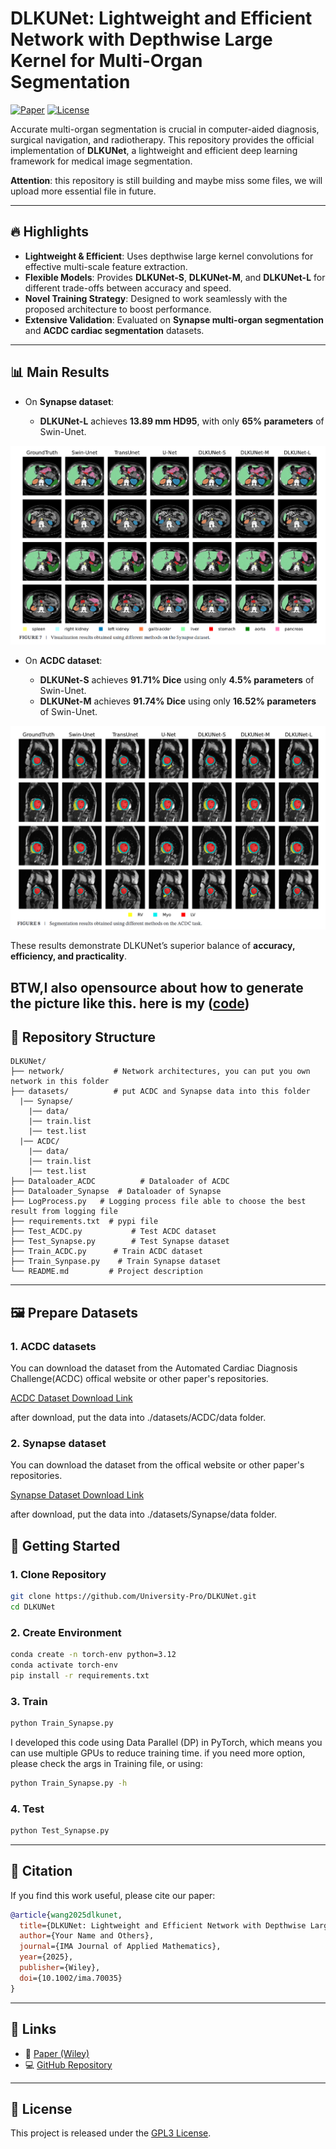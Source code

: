 # DLKUNet: Lightweight and Efficient Network with Depthwise Large Kernel for Multi-Organ Segmentation

[![Paper](https://img.shields.io/badge/Paper-Wiley-blue)](https://onlinelibrary.wiley.com/doi/abs/10.1002/ima.70035)
[![License](https://img.shields.io/badge/License-GPL3-green.svg)](LICENSE)

Accurate multi-organ segmentation is crucial in computer-aided diagnosis, surgical navigation, and radiotherapy. This repository provides the official implementation of **DLKUNet**, a lightweight and efficient deep learning framework for medical image segmentation.

**Attention**: this repository is still building and maybe miss some files, we will upload more essential file in future.

---

## 🔥 Highlights

* **Lightweight & Efficient**: Uses depthwise large kernel convolutions for effective multi-scale feature extraction.
* **Flexible Models**: Provides **DLKUNet-S**, **DLKUNet-M**, and **DLKUNet-L** for different trade-offs between accuracy and speed.
* **Novel Training Strategy**: Designed to work seamlessly with the proposed architecture to boost performance.
* **Extensive Validation**: Evaluated on **Synapse multi-organ segmentation** and **ACDC cardiac segmentation** datasets.

---

## 📊 Main Results

* On **Synapse dataset**:

  * **DLKUNet-L** achieves **13.89 mm HD95**, with only **65% parameters** of Swin-Unet.

![SynapseResult](pics/image.png)

* On **ACDC dataset**:

  * **DLKUNet-S** achieves **91.71% Dice** using only **4.5% parameters** of Swin-Unet.
  * **DLKUNet-M** achieves **91.74% Dice** using only **16.52% parameters** of Swin-Unet.

![ACDCResult](pics/image2.png)

These results demonstrate DLKUNet’s superior balance of **accuracy, efficiency, and practicality**.

**BTW**,I also opensource about how to generate the picture like this.
here is my ([code](https://github.com/University-Pro/Visualization_Medical_Images))
---

## 📂 Repository Structure

```
DLKUNet/
├── network/           # Network architectures, you can put you own network in this folder
├── datasets/          # put ACDC and Synapse data into this folder
  |── Synapse/
    |── data/
    |── train.list
    |── test.list
  |── ACDC/
    |── data/
    |── train.list
    |── test.list         
├── Dataloader_ACDC          # Dataloader of ACDC
├── Dataloader_Synapse  # Dataloader of Synapse
├── LogProcess.py   # Logging process file able to choose the best result from logging file
├── requirements.txt  # pypi file
├── Test_ACDC.py           # Test ACDC dataset
├── Test_Synapse.py        # Test Synapse dataset
├── Train_ACDC.py      # Train ACDC dataset
├── Train_Synpase.py    # Train Synapse dataset
└── README.md         # Project description
```

---

## 🖼️ Prepare Datasets

### 1. ACDC datasets
You can download the dataset from the Automated Cardiac Diagnosis Challenge(ACDC) offical website or other paper's repositories.

[ACDC Dataset Download Link](https://www.creatis.insa-lyon.fr/Challenge/acdc/databases.html)

after download, put the data into ./datasets/ACDC/data folder.

### 2. Synapse dataset

You can download the dataset from the offical website or other paper's repositories.

[Synapse Dataset Download Link](https://www.synapse.org/#!Synapse:syn3193805/wiki/217789)

after download, put the data into ./datasets/Synapse/data folder.

## 🚀 Getting Started

### 1. Clone Repository

```bash
git clone https://github.com/University-Pro/DLKUNet.git
cd DLKUNet
```

### 2. Create Environment

```bash
conda create -n torch-env python=3.12
conda activate torch-env
pip install -r requirements.txt
```

### 3. Train

```bash
python Train_Synapse.py
```

I developed this code using Data Parallel (DP) in PyTorch, which means you can use multiple GPUs to reduce training time.
if you need more option, please check the args in Training file, or using:

```bash
python Train_Synapse.py -h
```

### 4. Test

```bash
python Test_Synapse.py
```

---

## 📖 Citation

If you find this work useful, please cite our paper:

```bibtex
@article{wang2025dlkunet,
  title={DLKUNet: Lightweight and Efficient Network with Depthwise Large Kernel for Multi-Organ Segmentation},
  author={Your Name and Others},
  journal={IMA Journal of Applied Mathematics},
  year={2025},
  publisher={Wiley},
  doi={10.1002/ima.70035}
}
```

---

## 📌 Links

* 📄 [Paper (Wiley)](https://onlinelibrary.wiley.com/doi/abs/10.1002/ima.70035)
* 💻 [GitHub Repository](https://github.com/University-Pro/DLKUNet)

---

## 📜 License

This project is released under the [GPL3 License](LICENSE).
